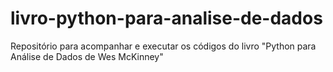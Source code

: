 # livro-python-para-analise-de-dados
Repositório para acompanhar e executar os códigos do livro "Python para Análise de Dados de Wes McKinney"
